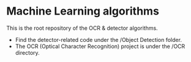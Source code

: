 # Machine Learning algorithms

This is the root repository of the OCR & detector algorithms. 

- Find the detector-related code under the /Object Detection folder.
- The OCR (Optical Character Recognition) project is under the /OCR directory.

